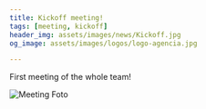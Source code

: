 ```yaml
---
title: Kickoff meeting!
tags: [meeting, kickoff]
header_img: assets/images/news/Kickoff.jpg
og_image: assets/images/logos/logo-agencia.jpg

---
```


First meeting of the whole team! 

![Meeting Foto](../../../assets/images/news/Kickoff.jpg)